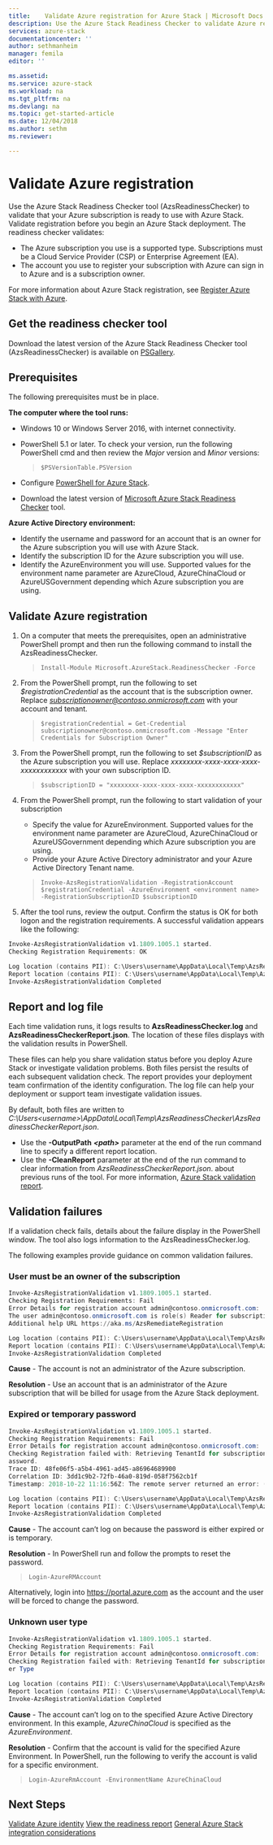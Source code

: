 ```yaml
---
title:    Validate Azure registration for Azure Stack | Microsoft Docs
description: Use the Azure Stack Readiness Checker to validate Azure registration.
services: azure-stack
documentationcenter: ''
author: sethmanheim
manager: femila
editor: ''

ms.assetid:
ms.service: azure-stack
ms.workload: na
ms.tgt_pltfrm: na
ms.devlang: na
ms.topic: get-started-article
ms.date: 12/04/2018
ms.author: sethm
ms.reviewer:

---
```



# Validate Azure registration 
Use the Azure Stack Readiness Checker tool (AzsReadinessChecker) to validate that your Azure subscription is ready to use with Azure Stack. Validate registration before you begin an Azure Stack deployment. 
The readiness checker validates:
- The Azure subscription you use is a supported type. Subscriptions must be a Cloud Service Provider (CSP) or Enterprise Agreement (EA). 
- The account you use to register your subscription with Azure can sign in to Azure and is a subscription owner. 

For more information about Azure Stack registration, see [Register Azure Stack with Azure](azure-stack-registration.md). 

## Get the readiness checker tool
Download the latest version of the Azure Stack Readiness Checker tool (AzsReadinessChecker) is available on [PSGallery](https://aka.ms/AzsReadinessChecker).  

## Prerequisites
The following prerequisites must be in place.

**The computer where the tool runs:**
 - Windows 10 or Windows Server 2016, with internet connectivity.
 - PowerShell 5.1 or later. To check your version, run the following PowerShell cmd and then review the *Major* version and *Minor* versions:  

    >`$PSVersionTable.PSVersion` 
 - Configure [PowerShell for Azure Stack](azure-stack-powershell-install.md). 
 - Download the latest version of [Microsoft Azure Stack Readiness Checker](https://aka.ms/AzsReadinessChecker) tool.  

**Azure Active Directory environment:**
 - Identify the username and password for an account that is an owner for the Azure subscription you will use with Azure Stack.  
 - Identify the subscription ID for the Azure subscription you will use. 
 - Identify the AzureEnvironment you will use. Supported values for the environment name parameter are AzureCloud, AzureChinaCloud or AzureUSGovernment depending which Azure subscription you are using.

## Validate Azure registration
1. On a computer that meets the prerequisites, open an administrative PowerShell prompt and then run the following command to install the AzsReadinessChecker.
    > `Install-Module Microsoft.AzureStack.ReadinessChecker -Force`

2. From the PowerShell prompt, run the following to set *$registrationCredential* as the account that is the subscription owner.   Replace *subscriptionowner@contoso.onmicrosoft.com* with your account and tenant. 
    > `$registrationCredential = Get-Credential subscriptionowner@contoso.onmicrosoft.com -Message "Enter Credentials for Subscription Owner"`

3. From the PowerShell prompt, run the following to set *$subscriptionID* as the Azure subscription you will use. Replace *xxxxxxxx-xxxx-xxxx-xxxx-xxxxxxxxxxxx* with your own subscription ID.  
     > `$subscriptionID = "xxxxxxxx-xxxx-xxxx-xxxx-xxxxxxxxxxxx"` 

4. From the PowerShell prompt, run the following to start validation of your subscription 
   - Specify the value for AzureEnvironment. Supported values for the environment name parameter are AzureCloud, AzureChinaCloud or AzureUSGovernment depending which Azure subscription you are using.  
   - Provide your Azure Active Directory administrator and your Azure Active Directory Tenant name. 

   > `Invoke-AzsRegistrationValidation -RegistrationAccount $registrationCredential -AzureEnvironment <environment name> -RegistrationSubscriptionID $subscriptionID`

5. After the tool runs, review the output. Confirm the status is OK for both logon and the registration requirements. A successful validation appears like the following:  
````PowerShell
Invoke-AzsRegistrationValidation v1.1809.1005.1 started.
Checking Registration Requirements: OK

Log location (contains PII): C:\Users\username\AppData\Local\Temp\AzsReadinessChecker\AzsReadinessChecker.log
Report location (contains PII): C:\Users\username\AppData\Local\Temp\AzsReadinessChecker\AzsReadinessCheckerReport.json
Invoke-AzsRegistrationValidation Completed
````


## Report and log file
Each time validation runs, it logs results to **AzsReadinessChecker.log** and **AzsReadinessCheckerReport.json**. The location of these files displays with the validation results in PowerShell. 

These files can help you share validation status before you deploy Azure Stack or investigate validation problems. Both files persist the results of each subsequent validation check. The report provides your deployment team confirmation of the identity configuration. The log file can help your deployment or support team investigate validation issues. 

By default, both files are written to *C:\Users\<username>\AppData\Local\Temp\AzsReadinessChecker\AzsReadinessCheckerReport.json*.  
 - Use the **-OutputPath** ***&lt;path&gt;*** parameter at the end of the run command line to specify a different report location.   
 - Use the **-CleanReport** parameter at the end of the run command to clear information from *AzsReadinessCheckerReport.json*.  about previous runs of the tool. 
For more information, [Azure Stack validation report](azure-stack-validation-report.md).

## Validation failures
If a validation check fails, details about the failure display in the PowerShell window. The tool also logs information to the AzsReadinessChecker.log.

The following examples provide guidance on common validation failures.

### User must be an owner of the subscription	
````PowerShell
Invoke-AzsRegistrationValidation v1.1809.1005.1 started.
Checking Registration Requirements: Fail 
Error Details for registration account admin@contoso.onmicrosoft.com:
The user admin@contoso.onmicrosoft.com is role(s) Reader for subscription 3f961d1c-d1fb-40c3-99ba-44524b56df2d. User must be an owner of the subscription to be used for registration.
Additional help URL https://aka.ms/AzsRemediateRegistration

Log location (contains PII): C:\Users\username\AppData\Local\Temp\AzsReadinessChecker\AzsReadinessChecker.log
Report location (contains PII): C:\Users\username\AppData\Local\Temp\AzsReadinessChecker\AzsReadinessCheckerReport.json
Invoke-AzsRegistrationValidation Completed
````
**Cause** - The account is not an administrator of the Azure subscription.   

**Resolution** - Use an account that is an administrator of the Azure subscription that will be billed for usage from the Azure Stack deployment.


### Expired or temporary password 
````PowerShell
Invoke-AzsRegistrationValidation v1.1809.1005.1 started.
Checking Registration Requirements: Fail 
Error Details for registration account admin@contoso.onmicrosoft.com:
Checking Registration failed with: Retrieving TenantId for subscription 3f961d1c-d1fb-40c3-99ba-44524b56df2d using account admin@contoso.onmicrosoft.com failed with AADSTS50055: Force Change P
assword.
Trace ID: 48fe06f5-a5b4-4961-ad45-a86964689900
Correlation ID: 3dd1c9b2-72fb-46a0-819d-058f7562cb1f
Timestamp: 2018-10-22 11:16:56Z: The remote server returned an error: (401) Unauthorized.

Log location (contains PII): C:\Users\username\AppData\Local\Temp\AzsReadinessChecker\AzsReadinessChecker.log
Report location (contains PII): C:\Users\username\AppData\Local\Temp\AzsReadinessChecker\AzsReadinessCheckerReport.json
Invoke-AzsRegistrationValidation Completed
````
**Cause** - The account can’t log on because the password is either expired or is temporary.     

**Resolution** - In PowerShell run and follow the prompts to reset the password. 
  > `Login-AzureRMAccount` 

Alternatively, login into https://portal.azure.com as the account and the user will be forced to change the password.


### Unknown user type  
````PowerShell
Invoke-AzsRegistrationValidation v1.1809.1005.1 started.
Checking Registration Requirements: Fail 
Error Details for registration account admin@contoso.onmicrosoft.com:
Checking Registration failed with: Retrieving TenantId for subscription <subscription ID> using <account> failed with unknown_user_type: Unknown Us
er Type

Log location (contains PII): C:\Users\username\AppData\Local\Temp\AzsReadinessChecker\AzsReadinessChecker.log
Report location (contains PII): C:\Users\username\AppData\Local\Temp\AzsReadinessChecker\AzsReadinessCheckerReport.json
Invoke-AzsRegistrationValidation Completed
````
**Cause** - The account can’t log on to the specified Azure Active Directory environment. In this example, *AzureChinaCloud* is specified as the *AzureEnvironment*.  

**Resolution** - Confirm that the account is valid for the specified Azure Environment. In PowerShell, run the following to verify the account is valid for a specific environment.     
  > `Login-AzureRmAccount -EnvironmentName AzureChinaCloud`


## Next Steps
[Validate Azure identity](azure-stack-validate-identity.md)
[View the readiness report](azure-stack-validation-report.md)
[General Azure Stack integration considerations](azure-stack-datacenter-integration.md)

